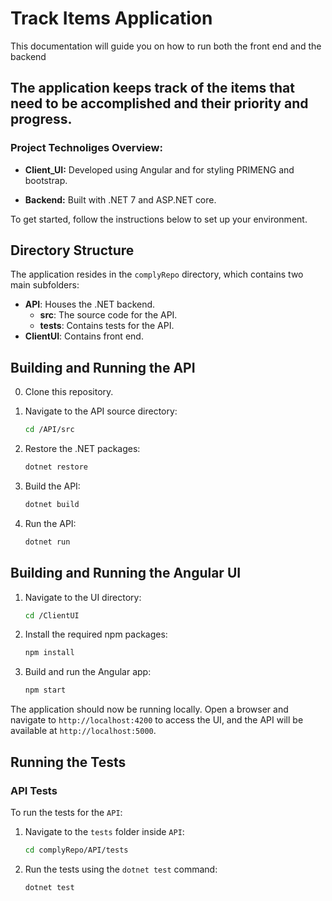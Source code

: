 # Track Items Application

This documentation will guide you on how to run  both the front end and the backend
## The application keeps track of the items that need to be accomplished and their priority and progress.



### Project Technoliges Overview:

- **Client_UI:** Developed using Angular and for styling PRIMENG and bootstrap.

- **Backend:** Built with .NET 7 and ASP.NET core.

To get started, follow the instructions below to set up your environment.

## Directory Structure

The application resides in the `complyRepo` directory, which contains two main subfolders:

- **API**: Houses the .NET backend.
    - **src**: The source code for the API.
    - **tests**: Contains tests for the API.
- **ClientUI**: Contains front end.

## Building and Running the API
0. Clone this repository.

1. Navigate to the API source directory:
    ```bash
    cd /API/src
    ```

2. Restore the .NET packages:
    ```bash
    dotnet restore
    ```

3. Build the API:
    ```bash
    dotnet build
    ```

4. Run the API:
    ```bash
    dotnet run
    ```

## Building and Running the Angular UI

1. Navigate to the UI directory:
    ```bash
    cd /ClientUI
    ```


2. Install the required npm packages:
    ```bash
    npm install
    ```

3. Build and run the Angular app:
    ```bash
    npm start
    ```

The application should now be running locally. Open a browser and navigate to `http://localhost:4200` to access the UI, and the API will be available at `http://localhost:5000`.

## Running the Tests

### API Tests

To run the tests for the `API`:

1. Navigate to the `tests` folder inside `API`:
    ```bash
    cd complyRepo/API/tests
    ```

2. Run the tests using the `dotnet test` command:
    ```bash
    dotnet test
    ```
